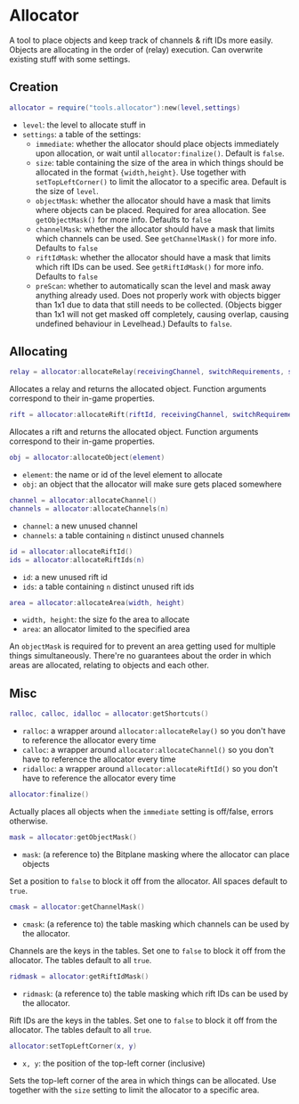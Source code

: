 # Allocator

A tool to place objects and keep track of channels & rift IDs more easily.
Objects are allocating in the order of (relay) execution.
Can overwrite existing stuff with some settings.

## Creation

```Lua
allocator = require("tools.allocator"):new(level,settings)
```
- `level`: the level to allocate stuff in
- `settings`: a table of the settings:
	- `immediate`: whether the allocator should place objects immediately upon allocation, or wait until `allocator:finalize()`.
	  Default is `false`.
	- `size`: table containing the size of the area in which things should be allocated in the format `{width,height}`.
	  Use together with `setTopLeftCorner()` to limit the allocator to a specific area.
	  Default is the size of `level`.
	- `objectMask`: whether the allocator should have a mask that limits where objects can be placed.
	  Required for area allocation. See `getObjectMask()` for more info.
	  Defaults to `false`
	- `channelMask`: whether the allocator should have a mask that limits which channels can be used.
	  See `getChannelMask()` for more info.
	  Defaults to `false`
	- `riftIdMask`: whether the allocator should have a mask that limits which rift IDs can be used.
	  See `getRiftIdMask()` for more info.
	  Defaults to `false`
	- `preScan`: whether to automatically scan the level and mask away anything already used.
	  Does not properly work with objects bigger than 1x1 due to data that still needs to be collected.
	  (Objects bigger than 1x1 will not get masked off completely, causing overlap, causing undefined behaviour in Levelhead.)
	  Defaults to `false`.

## Allocating

```Lua
relay = allocator:allocateRelay(receivingChannel, switchRequirements, sendingChannel)
```
Allocates a relay and returns the allocated object. Function arguments correspond to their in-game properties.

```Lua
rift = allocator:allocateRift(riftId, receivingChannel, switchRequirements, destinationRiftId)
```
Allocates a rift and returns the allocated object. Function arguments correspond to their in-game properties.

```Lua
obj = allocator:allocateObject(element)
```
- `element`: the name or id of the level element to allocate
- `obj`: an object that the allocator will make sure gets placed somewhere

```Lua
channel = allocator:allocateChannel()
channels = allocator:allocateChannels(n)
```
- `channel`: a new unused channel
- `channels`: a table containing `n` distinct unused channels

```Lua
id = allocator:allocateRiftId()
ids = allocator:allocateRiftIds(n)
```
- `id`: a new unused rift id
- `ids`: a table containing `n` distinct unused rift ids

```Lua
area = allocator:allocateArea(width, height)
```
- `width, height`: the size fo the area to allocate
- `area`: an allocator limited to the specified area

An `objectMask` is required for to prevent an area getting used for multiple things simultaneously.
There're no guarantees about the order in which areas are allocated, relating to objects and each other.

## Misc

```Lua
ralloc, calloc, idalloc = allocator:getShortcuts()
```
- `ralloc`: a wrapper around `allocator:allocateRelay()` so you don't have to reference the allocator every time
- `calloc`: a wrapper around `allocator:allocateChannel()` so you don't have to reference the allocator every time
- `ridalloc`: a wrapper around `allocator:allocateRiftId()` so you don't have to reference the allocator every time

```Lua
allocator:finalize()
```
Actually places all objects when the `immediate` setting is off/false, errors otherwise.

```Lua
mask = allocator:getObjectMask()
```
- `mask`: (a reference to) the Bitplane masking where the allocator can place objects

Set a position to `false` to block it off from the allocator. All spaces default to `true`.

```Lua
cmask = allocator:getChannelMask()
```
- `cmask`: (a reference to) the table masking which channels can be used by the allocator.

Channels are the keys in the tables.
Set one to `false` to block it off from the allocator. The tables default to all `true`.

```Lua
ridmask = allocator:getRiftIdMask()
```
- `ridmask`: (a reference to) the table masking which rift IDs can be used by the allocator.

Rift IDs are the keys in the tables.
Set one to `false` to block it off from the allocator. The tables default to all `true`.

```Lua
allocator:setTopLeftCorner(x, y)
```
- `x, y`: the position of the top-left corner (inclusive)

Sets the top-left corner of the area in which things can be allocated.
Use together with the `size` setting to limit the allocator to a specific area.
